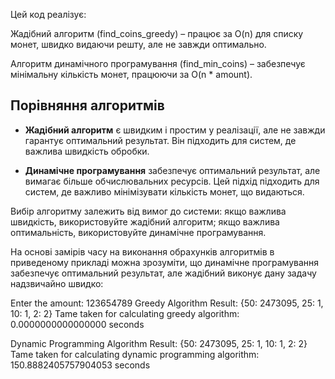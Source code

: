 Цей код реалізує:

Жадібний алгоритм (find_coins_greedy) – працює за O(n) для списку монет, швидко видаючи решту, але не завжди оптимально.

Алгоритм динамічного програмування (find_min_coins) – забезпечує мінімальну кількість монет, працюючи за O(n * amount).


## Порівняння алгоритмів

- **Жадібний алгоритм** є швидким і простим у реалізації, але не завжди гарантує оптимальний результат. Він підходить 
для систем, де важлива швидкість обробки.

- **Динамічне програмування** забезпечує оптимальний результат, але вимагає більше обчислювальних ресурсів. Цей підхід 
підходить для систем, де важливо мінімізувати кількість монет, що видаються.

Вибір алгоритму залежить від вимог до системи: якщо важлива швидкість, використовуйте жадібний алгоритм; якщо важлива 
оптимальність, використовуйте динамічне програмування.


На основі замірів часу на виконання обрахунків алгоритмів в приведеному прикладі можна зрозуміти, що динамічне 
програмування забезпечує оптимальний результат, але жадібний виконує дану задачу надзвичайно швидко:

Enter the amount: 123654789
Greedy Algorithm Result: {50: 2473095, 25: 1, 10: 1, 2: 2}
Tame taken for calculating greedy algorithm: 0.0000000000000000 seconds

Dynamic Programming Algorithm Result: {50: 2473095, 25: 1, 10: 1, 2: 2}
Tame taken for calculating dynamic programming algorithm: 150.8882405757904053 seconds